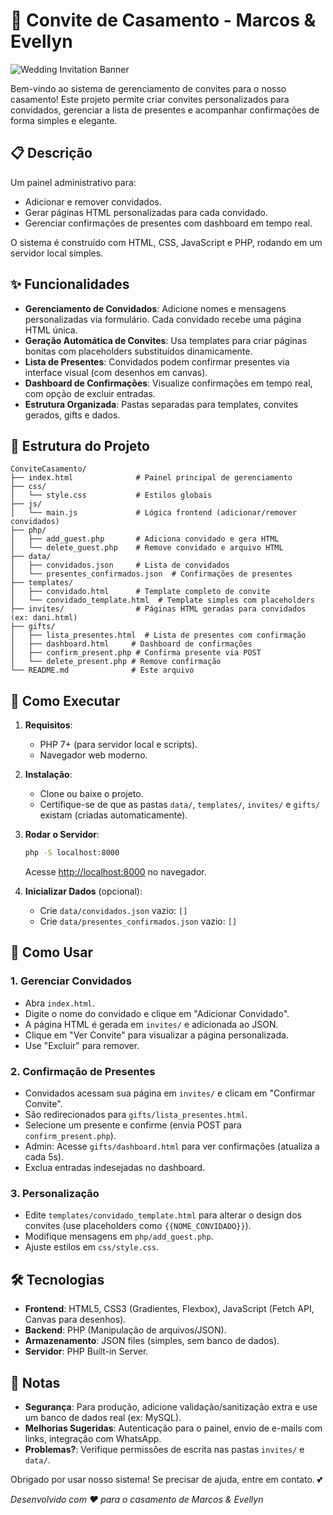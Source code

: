# 💍 Convite de Casamento - Marcos & Evellyn

![Wedding Invitation Banner](https://via.placeholder.com/800x200/fdf2f8/ec4899?text=Nosso+Casamento+%F0%9F%92%8D)

Bem-vindo ao sistema de gerenciamento de convites para o nosso casamento! Este projeto permite criar convites personalizados para convidados, gerenciar a lista de presentes e acompanhar confirmações de forma simples e elegante.

## 📋 Descrição

Um painel administrativo para:
- Adicionar e remover convidados.
- Gerar páginas HTML personalizadas para cada convidado.
- Gerenciar confirmações de presentes com dashboard em tempo real.

O sistema é construído com HTML, CSS, JavaScript e PHP, rodando em um servidor local simples.

## ✨ Funcionalidades

- **Gerenciamento de Convidados**: Adicione nomes e mensagens personalizadas via formulário. Cada convidado recebe uma página HTML única.
- **Geração Automática de Convites**: Usa templates para criar páginas bonitas com placeholders substituídos dinamicamente.
- **Lista de Presentes**: Convidados podem confirmar presentes via interface visual (com desenhos em canvas).
- **Dashboard de Confirmações**: Visualize confirmações em tempo real, com opção de excluir entradas.
- **Estrutura Organizada**: Pastas separadas para templates, convites gerados, gifts e dados.

## 📁 Estrutura do Projeto

```
ConviteCasamento/
├── index.html              # Painel principal de gerenciamento
├── css/
│   └── style.css           # Estilos globais
├── js/
│   └── main.js             # Lógica frontend (adicionar/remover convidados)
├── php/
│   ├── add_guest.php       # Adiciona convidado e gera HTML
│   └── delete_guest.php    # Remove convidado e arquivo HTML
├── data/
│   ├── convidados.json     # Lista de convidados
│   └── presentes_confirmados.json  # Confirmações de presentes
├── templates/
│   ├── convidado.html      # Template completo de convite
│   └── convidado_template.html  # Template simples com placeholders
├── invites/                # Páginas HTML geradas para convidados (ex: dani.html)
├── gifts/
│   ├── lista_presentes.html  # Lista de presentes com confirmação
│   ├── dashboard.html     # Dashboard de confirmações
│   ├── confirm_present.php # Confirma presente via POST
│   └── delete_present.php # Remove confirmação
└── README.md              # Este arquivo
```

## 🚀 Como Executar

1. **Requisitos**:
   - PHP 7+ (para servidor local e scripts).
   - Navegador web moderno.

2. **Instalação**:
   - Clone ou baixe o projeto.
   - Certifique-se de que as pastas `data/`, `templates/`, `invites/` e `gifts/` existam (criadas automaticamente).

3. **Rodar o Servidor**:
   ```bash
   php -S localhost:8000
   ```
   Acesse [http://localhost:8000](http://localhost:8000) no navegador.

4. **Inicializar Dados** (opcional):
   - Crie `data/convidados.json` vazio: `[]`
   - Crie `data/presentes_confirmados.json` vazio: `[]`

## 📖 Como Usar

### 1. Gerenciar Convidados
- Abra `index.html`.
- Digite o nome do convidado e clique em "Adicionar Convidado".
- A página HTML é gerada em `invites/` e adicionada ao JSON.
- Clique em "Ver Convite" para visualizar a página personalizada.
- Use "Excluir" para remover.

### 2. Confirmação de Presentes
- Convidados acessam sua página em `invites/` e clicam em "Confirmar Convite".
- São redirecionados para `gifts/lista_presentes.html`.
- Selecione um presente e confirme (envia POST para `confirm_present.php`).
- Admin: Acesse `gifts/dashboard.html` para ver confirmações (atualiza a cada 5s).
- Exclua entradas indesejadas no dashboard.

### 3. Personalização
- Edite `templates/convidado_template.html` para alterar o design dos convites (use placeholders como `{{NOME_CONVIDADO}}`).
- Modifique mensagens em `php/add_guest.php`.
- Ajuste estilos em `css/style.css`.

## 🛠️ Tecnologias

- **Frontend**: HTML5, CSS3 (Gradientes, Flexbox), JavaScript (Fetch API, Canvas para desenhos).
- **Backend**: PHP (Manipulação de arquivos/JSON).
- **Armazenamento**: JSON files (simples, sem banco de dados).
- **Servidor**: PHP Built-in Server.

## 📝 Notas

- **Segurança**: Para produção, adicione validação/sanitização extra e use um banco de dados real (ex: MySQL).
- **Melhorias Sugeridas**: Autenticação para o painel, envio de e-mails com links, integração com WhatsApp.
- **Problemas?**: Verifique permissões de escrita nas pastas `invites/` e `data/`.

Obrigado por usar nosso sistema! Se precisar de ajuda, entre em contato. 💕

*Desenvolvido com ❤️ para o casamento de Marcos & Evellyn*
